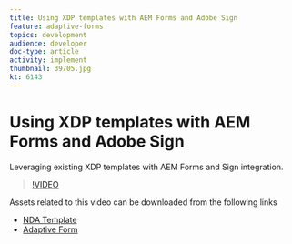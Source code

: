 ```yaml
---
title: Using XDP templates with AEM Forms and Adobe Sign
feature: adaptive-forms
topics: development
audience: developer
doc-type: article
activity: implement
thumbnail: 39705.jpg
kt: 6143
---
```

# Using XDP templates with AEM Forms and Adobe Sign


Leveraging existing XDP templates with AEM Forms and Sign integration.

>[!VIDEO](https://video.tv.adobe.com/v/39705/?quality=9&learn=on)

Assets related to this video can be downloaded from the following links

* [NDA Template](assets/nda-agreement-xdp-template.zip)
* [Adaptive Form](assets/nda-agreement-af-with-xdp-template.zip)